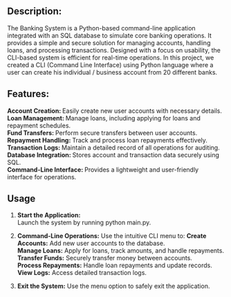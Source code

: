 ## Description:
The Banking System is a Python-based command-line application integrated with an SQL database to simulate core banking operations. It provides a simple and secure solution for managing accounts, handling loans, and processing transactions. Designed with a focus on usability, the CLI-based system is efficient for real-time operations. In this project, we created a  CLI (Command Line Interface) using Python language where a user can create his individual / business account from 20 different banks. <br>

## Features:
<b> Account Creation: </b> Easily create new user accounts with necessary details. <br>
<b> Loan Management: </b> Manage loans, including applying for loans and repayment schedules. <br>
<b> Fund Transfers: </b> Perform secure transfers between user accounts. <br>
<b> Repayment Handling: </b> Track and process loan repayments effectively. <br>
<b> Transaction Logs: </b> Maintain a detailed record of all operations for auditing. <br>
<b> Database Integration: </b> Stores account and transaction data securely using SQL. <br>
<b> Command-Line Interface: </b> Provides a lightweight and user-friendly interface for operations.

## Usage
1) **Start the Application:** <br>
Launch the system by running python main.py.  <br>

2) **Command-Line Operations:**
Use the intuitive CLI menu to:
**Create Accounts:** Add new user accounts to the database. <br>
**Manage Loans:** Apply for loans, track amounts, and handle repayments. <br>
**Transfer Funds:** Securely transfer money between accounts. <br>
**Process Repayments:** Handle loan repayments and update records. <br>
**View Logs:** Access detailed transaction logs.<br> 

3) **Exit the System:** 
Use the menu option to safely exit the application.
